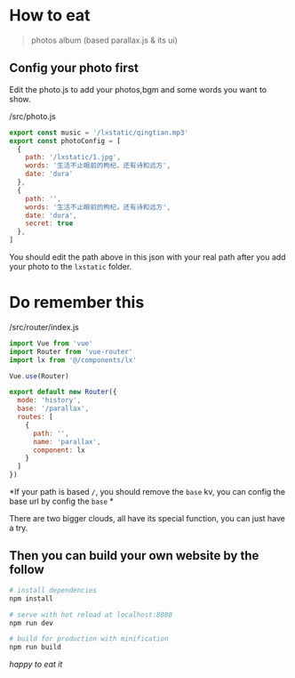 # How to eat

> photos album (based parallax.js & its ui)

## Config your photo first

Edit the photo.js to add your photos,bgm and some words you want to show.

/src/photo.js
```js
export const music = '/lxstatic/qingtian.mp3'
export const photoConfig = [
  {
    path: '/lxstatic/1.jpg',
    words: '生活不止眼前的枸杞，还有诗和远方',
    date: 'dura'
  },
  {
    path: '',
    words: '生活不止眼前的枸杞，还有诗和远方',
    date: 'dura',
    secret: true
  },
]
```

You should edit the path above in this json with your real path after you add your photo to the `lxstatic` folder.

# Do remember this

/src/router/index.js
```js
import Vue from 'vue'
import Router from 'vue-router'
import lx from '@/components/lx'

Vue.use(Router)

export default new Router({
  mode: 'history',
  base: '/parallax',
  routes: [
    {
      path: '',
      name: 'parallax',
      component: lx
    }
  ]
})
```
*If your path is based `/`, you should remove the `base` kv, you can config the base url by config the `base` *

There are two bigger clouds, all have its special function, you can just have a try.


## Then you can build your own website by the follow 

``` bash
# install dependencies
npm install

# serve with hot reload at localhost:8080
npm run dev

# build for production with minification
npm run build
```

*happy to eat it*
